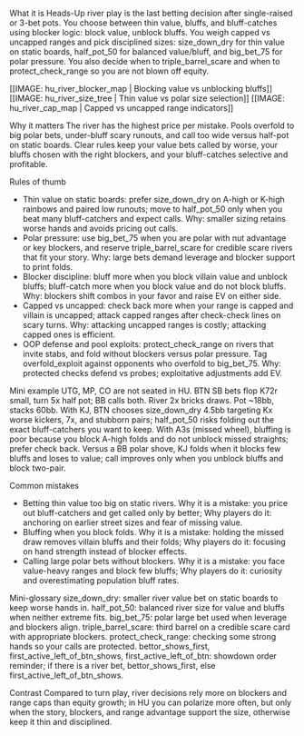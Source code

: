 What it is
Heads-Up river play is the last betting decision after single-raised or 3-bet pots. You choose between thin value, bluffs, and bluff-catches using blocker logic: block value, unblock bluffs. You weigh capped vs uncapped ranges and pick disciplined sizes: size_down_dry for thin value on static boards, half_pot_50 for balanced value/bluff, and big_bet_75 for polar pressure. You also decide when to triple_barrel_scare and when to protect_check_range so you are not blown off equity.

[[IMAGE: hu_river_blocker_map | Blocking value vs unblocking bluffs]]
[[IMAGE: hu_river_size_tree | Thin value vs polar size selection]]
[[IMAGE: hu_river_cap_map | Capped vs uncapped range indicators]]

Why it matters
The river has the highest price per mistake. Pools overfold to big polar bets, under-bluff scary runouts, and call too wide versus half-pot on static boards. Clear rules keep your value bets called by worse, your bluffs chosen with the right blockers, and your bluff-catches selective and profitable.

Rules of thumb

* Thin value on static boards: prefer size_down_dry on A-high or K-high rainbows and paired low runouts; move to half_pot_50 only when you beat many bluff-catchers and expect calls. Why: smaller sizing retains worse hands and avoids pricing out calls.
* Polar pressure: use big_bet_75 when you are polar with nut advantage or key blockers, and reserve triple_barrel_scare for credible scare rivers that fit your story. Why: large bets demand leverage and blocker support to print folds.
* Blocker discipline: bluff more when you block villain value and unblock bluffs; bluff-catch more when you block value and do not block bluffs. Why: blockers shift combos in your favor and raise EV on either side.
* Capped vs uncapped: check back more when your range is capped and villain is uncapped; attack capped ranges after check-check lines on scary turns. Why: attacking uncapped ranges is costly; attacking capped ones is efficient.
* OOP defense and pool exploits: protect_check_range on rivers that invite stabs, and fold without blockers versus polar pressure. Tag overfold_exploit against opponents who overfold to big_bet_75. Why: protected checks defend vs probes; exploitative adjustments add EV.

Mini example
UTG, MP, CO are not seated in HU. BTN SB bets flop K72r small, turn 5x half pot; BB calls both. River 2x bricks draws. Pot ~18bb, stacks 60bb. With KJ, BTN chooses size_down_dry 4.5bb targeting Kx worse kickers, 7x, and stubborn pairs; half_pot_50 risks folding out the exact bluff-catchers you want to keep. With A3s (missed wheel), bluffing is poor because you block A-high folds and do not unblock missed straights; prefer check back. Versus a BB polar shove, KJ folds when it blocks few bluffs and loses to value; call improves only when you unblock bluffs and block two-pair.

Common mistakes

* Betting thin value too big on static rivers. Why it is a mistake: you price out bluff-catchers and get called only by better; Why players do it: anchoring on earlier street sizes and fear of missing value.
* Bluffing when you block folds. Why it is a mistake: holding the missed draw removes villain bluffs and their folds; Why players do it: focusing on hand strength instead of blocker effects.
* Calling large polar bets without blockers. Why it is a mistake: you face value-heavy ranges and block few bluffs; Why players do it: curiosity and overestimating population bluff rates.

Mini-glossary
size_down_dry: smaller river value bet on static boards to keep worse hands in.
half_pot_50: balanced river size for value and bluffs when neither extreme fits.
big_bet_75: polar large bet used when leverage and blockers align.
triple_barrel_scare: third barrel on a credible scare card with appropriate blockers.
protect_check_range: checking some strong hands so your calls are protected.
bettor_shows_first, first_active_left_of_btn_shows, first_active_left_of_btn: showdown order reminder; if there is a river bet, bettor_shows_first, else first_active_left_of_btn_shows.

Contrast
Compared to turn play, river decisions rely more on blockers and range caps than equity growth; in HU you can polarize more often, but only when the story, blockers, and range advantage support the size, otherwise keep it thin and disciplined.
